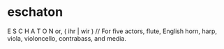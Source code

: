 # eschaton
E S C H A T O N  or, ( ihr | wir ) // For five actors, flute, English horn, harp, viola, violoncello, contrabass, and media.
